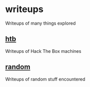 # writeups
Writeups of many things explored

## [htb](htb)
Writeups of Hack The Box machines

## [random](random)
Writeups of random stuff encountered
